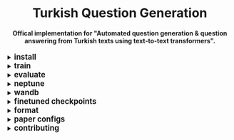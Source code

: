 <div align="center">
<h1>
  Turkish Question Generation
</h1>

<h4>
  Offical implementation for "Automated question generation &amp; question answering from Turkish texts using text-to-text transformers".
</h4>
</div>


<details closed>
<summary>
<big><b>install</b></big>
</summary>

```bash
git clone https://github.com/obss/turkish-question-generation.git
cd turkish-question-generation
pip install -r requirements.txt
```
</details>

<details closed>
<summary>
<big><b>train</b></big>
</summary>

- start a training using args:

```bash
python run.py --model_name_or_path google/mt5-small  --output_dir runs/exp1 --do_train --do_eval --tokenizer_name_or_path mt5_qg_tokenizer --per_device_train_batch_size 4 --gradient_accumulation_steps 2 --learning_rate 1e-4 --seed 42 --save_total_limit 1
```

- download [json config](configs/default/config.json) file and start a training:

```bash
python run.py config.json
```

- downlaod [yaml config](configs/default/config.yaml) file and start a training:

```bash
python run.py config.yaml
```

</details>

<details closed>
<summary>
<big><b>evaluate</b></big>
</summary>

- arrange related params in config:

```yaml
do_train: false
do_eval: true
eval_dataset_list: ["tquad2-valid", "xquad.tr"]
prepare_data: true
mt5_task_list: ["qa", "qg", "ans_ext"]
mt5_qg_format: "both"
no_cuda: false
```

- start an evaluation:

```bash
python run.py config.yaml
```

</details>

<details closed>
<summary>
<big><b>neptune</b></big>
</summary>

- install neptune:

```bash
pip install neptune-client
```

- download [config](configs/default/config.yaml) file and arrange neptune params:

```yaml
run_name: 'exp1'
neptune_project: 'name/project'
neptune_api_token: 'YOUR_API_TOKEN'
```

- start a training:

```bash
python train.py config.yaml
```

</details>

<details closed>
<summary>
<big><b>wandb</b></big>
</summary>

- install wandb:

```bash
pip install wandb
```

- download [config](configs/default/config.yaml) file and arrange wandb params:

```yaml
run_name: 'exp1'
wandb_project: 'turque'
```

- start a training:

```bash
python train.py config.yaml
```

</details>

<details closed>
<summary>
<big><b>finetuned checkpoints</b></big>
</summary>

[model_url1]: https://drive.google.com/file/d/10hHFuavHCofDczGSzsH1xPHgTgAocOl1/view?usp=sharing
[model_url2]: https://huggingface.co/google/mt5-small
[data_url1]: https://github.com/okanvk/Turkish-Reading-Comprehension-Question-Answering-Dataset/blob/master/data/2018%20%2B%202020%20veri%20k%C3%BCmesi/final_train_data_v2.json
[data_url2]: https://github.com/okanvk/Turkish-Reading-Comprehension-Question-Answering-Dataset/blob/master/data/2018%20%2B%202020%20veri%20k%C3%BCmesi/final_dev_data_v2.json
[data_url3]: https://github.com/deepmind/xquad/blob/master/xquad.tr.json


|Name |Model |data<br><sup>train |params<br><sup>(M) |model size<br><sup>(GB) |
|--- |--- |--- |--- |--- |
|[turque-s1][model_url1] |[mt5-small][model_url2] |[tquad-train][data_url1]+[tquad-val][data_url2]+[xquad.tr][data_url3] |300M |1.2GB |

</details>

<details closed>
<summary>
<big><b>format</b></big>
</summary>

- answer extraction:

input:
```
"<hl> Osman Bey 1258 yılında Söğüt’te doğdu. <hl> Osman Bey 1 Ağustos 1326’da Bursa’da hayatını kaybetmiştir.1281 yılında Osman Bey 23 yaşında iken Ahi teşkilatından olan Şeyh Edebali’nin kızı Malhun Hatun ile evlendi."
```

target:
```
<sep> 1258 <sep> Söğüt’te <sep>
```

- question answering:

input:
```
"question: Osman Bey nerede doğmuştur? context: Osman Bey 1258 yılında Söğüt’te doğdu. Osman Bey 1 Ağustos 1326’da Bursa’da hayatını kaybetmiştir.1281 yılında Osman Bey 23 yaşında iken Ahi teşkilatından olan Şeyh Edebali’nin kızı Malhun Hatun ile evlendi."
```

target:
```
"Söğüt’te"
```

- question generation (prepend):

input:
```
"answer: Söğüt’te context: Osman Bey 1258 yılında Söğüt’te doğdu. Osman Bey 1 Ağustos 1326’da Bursa’da hayatını kaybetmiştir.1281 yılında Osman Bey 23 yaşında iken Ahi teşkilatından olan Şeyh Edebali’nin kızı Malhun Hatun ile evlendi."
```

target:
```
"Osman Bey nerede doğmuştur?"
```

- question generation (highlight):

input:
```
"generate question: Osman Bey 1258 yılında <hl> Söğüt’te <hl> doğdu. Osman Bey 1 Ağustos 1326’da Bursa’da hayatını kaybetmiştir.1281 yılında Osman Bey 23 yaşında iken Ahi teşkilatından olan Şeyh Edebali’nin kızı Malhun Hatun ile evlendi."
```

target:
```
"Osman Bey nerede doğmuştur?"
```

- question generation (both):

input:
```
"answer: Söğüt’te context: Osman Bey 1258 yılında <hl> Söğüt’te <hl> doğdu. Osman Bey 1 Ağustos 1326’da Bursa’da hayatını kaybetmiştir.1281 yılında Osman Bey 23 yaşında iken Ahi teşkilatından olan Şeyh Edebali’nin kızı Malhun Hatun ile evlendi."
```

target:
```
"Osman Bey nerede doğmuştur?"
```
</details>

<details closed>
<summary>
<big><b>paper configs</b></big>
</summary>

You can find the config files used in the paper under [configs/paper](configs/paper).

</details>

<details closed>
<summary>
<big><b>contributing</b></big>
</summary>

Before opening a PR:

- Install required development packages:

```bash
pip install "black==21.7b0" "flake8==3.9.2" "isort==5.9.2"
```

- Reformat with black and isort:

```bash
black . --config pyproject.toml
isort .
```

</details>
